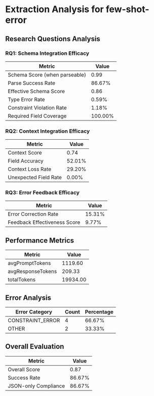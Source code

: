 # Extraction Analysis for few-shot-error

## Research Questions Analysis

### RQ1: Schema Integration Efficacy

| Metric | Value |
|--------|-------|
| Schema Score (when parseable) | 0.99 |
| Parse Success Rate | 86.67% |
| Effective Schema Score | 0.86 |
| Type Error Rate | 0.59% |
| Constraint Violation Rate | 1.18% |
| Required Field Coverage | 100.00% |

### RQ2: Context Integration Efficacy

| Metric | Value |
|--------|-------|
| Context Score | 0.74 |
| Field Accuracy | 52.01% |
| Context Loss Rate | 29.20% |
| Unexpected Field Rate | 0.00% |

### RQ3: Error Feedback Efficacy

| Metric | Value |
|--------|-------|
| Error Correction Rate | 15.31% |
| Feedback Effectiveness Score | 9.77% |

## Performance Metrics

| Metric | Value |
|--------|-------|
| avgPromptTokens | 1119.60 |
| avgResponseTokens | 209.33 |
| totalTokens | 19934.00 |

## Error Analysis

| Error Category | Count | Percentage |
|---------------|-------|------------|
| CONSTRAINT_ERROR | 4 | 66.67% |
| OTHER | 2 | 33.33% |

## Overall Evaluation

| Metric | Value |
|--------|-------|
| Overall Score | 0.87 |
| Success Rate | 86.67% |
| JSON-only Compliance | 86.67% |
